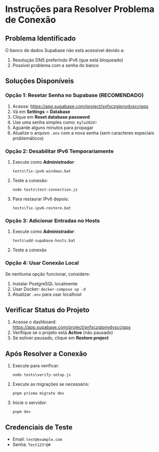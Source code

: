 # Instruções para Resolver Problema de Conexão

## Problema Identificado
O banco de dados Supabase não está acessível devido a:
1. Resolução DNS preferindo IPv6 (que está bloqueado)
2. Possível problema com a senha do banco

## Soluções Disponíveis

### Opção 1: Resetar Senha no Supabase (RECOMENDADO)
1. Acesse: https://app.supabase.com/project/snfxczgjpnydysccigps
2. Vá em **Settings** > **Database**
3. Clique em **Reset database password**
4. Use uma senha simples como: `Kylo2024!`
5. Aguarde alguns minutos para propagar
6. Atualize o arquivo `.env` com a nova senha (sem caracteres especiais problemáticos)

### Opção 2: Desabilitar IPv6 Temporariamente
1. Execute como **Administrador**:
   ```
   tests\fix-ipv6-windows.bat
   ```
2. Teste a conexão:
   ```
   node tests\test-connection.js
   ```
3. Para restaurar IPv6 depois:
   ```
   tests\fix-ipv6-restore.bat
   ```

### Opção 3: Adicionar Entradas no Hosts
1. Execute como **Administrador**:
   ```
   tests\add-supabase-hosts.bat
   ```
2. Teste a conexão

### Opção 4: Usar Conexão Local
Se nenhuma opção funcionar, considere:
1. Instalar PostgreSQL localmente
2. Usar Docker: `docker-compose up -d`
3. Atualizar `.env` para usar localhost

## Verificar Status do Projeto
1. Acesse o dashboard: https://app.supabase.com/project/snfxczgjpnydysccigps
2. Verifique se o projeto está **Active** (não pausado)
3. Se estiver pausado, clique em **Restore project**

## Após Resolver a Conexão
1. Execute para verificar:
   ```
   node tests\verify-setup.js
   ```
2. Execute as migrações se necessário:
   ```
   pnpm prisma migrate dev
   ```
3. Inicie o servidor:
   ```
   pnpm dev
   ```

## Credenciais de Teste
- Email: `test@example.com`
- Senha: `Test123!@#`